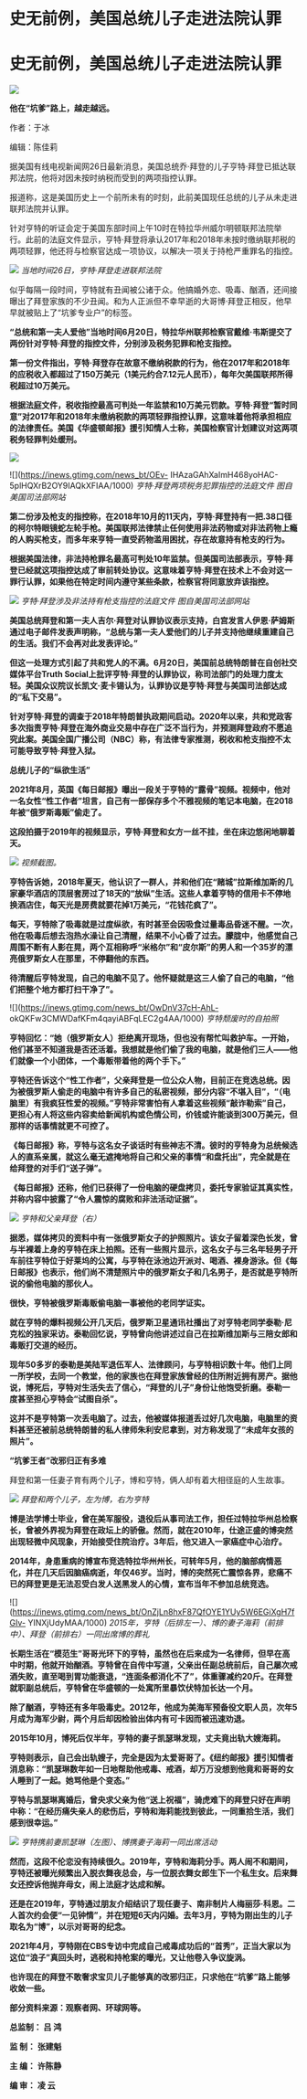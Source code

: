 # 史无前例，美国总统儿子走进法院认罪

# 史无前例，美国总统儿子走进法院认罪

![](https://inews.gtimg.com/news_bt/OgknvcxQXs2X9seG_zN5-_ygyf8vzWJfgbYAW11jBNtu0AA/1000)

**他在“坑爹”路上，越走越远。**

作者：于冰

编辑：陈佳莉

据美国有线电视新闻网26日最新消息，美国总统乔·拜登的儿子亨特·拜登已抵达联邦法院，他将对因未按时纳税而受到的两项指控认罪。

报道称，这是美国历史上一个前所未有的时刻，此前美国现任总统的儿子从未走进联邦法院并认罪。

针对亨特的听证会定于美国东部时间上午10时在特拉华州威尔明顿联邦法院举行。此前的法庭文件显示，亨特·拜登将承认2017年和2018年未按时缴纳联邦税的两项轻罪，他还将与检察官达成一项协议，以解决一项关于持枪严重罪名的指控。

![](https://inews.gtimg.com/news_bt/Ol3fM0dZ7U5BNlDdVEDXg1HxVdviEKANDwbEFKAX_EcwAAA/1000)
_当地时间26日，亨特·拜登走进联邦法院_

似乎每隔一段时间，亨特就有丑闻被公诸于众。他搞婚外恋、吸毒、酗酒，还间接曝出了拜登家族的不少丑闻。和为人正派但不幸早逝的大哥博·拜登正相反，他早早就被贴上了“坑爹专业户”的标签。

**“总统和第一夫人爱他”当地时间6月20日，特拉华州联邦检察官戴维·韦斯提交了两份针对亨特·拜登的指控文件，分别涉及税务犯罪和枪支指控。**

**第一份文件指出，亨特·拜登存在故意不缴纳税款的行为，他在2017年和2018年的应税收入都超过了150万美元（1美元约合7.12元人民币），每年欠美国联邦所得税超过10万美元。**

**根据法庭文件，税收指控最高可判处一年监禁和10万美元罚款。亨特·拜登“暂时同意”对2017年和2018年未缴纳税款的两项轻罪指控认罪，这意味着他将承担相应的法律责任。美国《华盛顿邮报》援引知情人士称，美国检察官计划建议对这两项税务轻罪判处缓刑。**

![](https://inews.gtimg.com/news_bt/OtUQcMHNvwsGM72YwLCyX3vJIXipdmW37znp7q_IIk9uwAA/1000)

![](https://inews.gtimg.com/news_bt/OEv-
IHAzaGAhXaImH468yoHAC-5plHQXrB2OY9IAQkXFIAA/1000) _亨特·拜登两项税务犯罪指控的法庭文件
图自美国司法部网站_

**第二份涉及枪支的指控称，在2018年10月的11天内，亨特·拜登持有一把.38口径的柯尔特眼镜蛇左轮手枪。美国联邦法律禁止任何使用非法药物或对非法药物上瘾的人购买枪支，而多年来亨特一直受药物滥用困扰，存在故意持有枪支的行为。**

**根据美国法律，非法持枪罪名最高可判处10年监禁。但美国司法部表示，亨特·拜登已经就这项指控达成了审前转处协议。这意味着亨特·拜登在技术上不会对这一罪行认罪，如果他在特定时间内遵守某些条款，检察官将同意放弃该指控。**

![](https://inews.gtimg.com/news_bt/O49sPviJohoXz75Mqx37jEw465nEbEDLoLg7zZASmsweoAA/1000)
_亨特·拜登涉及非法持有枪支指控的法庭文件 图自美国司法部网站_

**美国总统拜登和第一夫人吉尔·拜登对认罪协议表示支持，白宫发言人伊恩·萨姆斯通过电子邮件发表声明称，“总统与第一夫人爱他们的儿子并支持他继续重建自己的生活。我们不会再对此发表评论。”**

**但这一处理方式引起了共和党人的不满。6月20日，美国前总统特朗普在自创社交媒体平台Truth
Social上批评亨特·拜登的认罪协议，称司法部门的处理力度太轻。美国众议院议长凯文·麦卡锡认为，认罪协议是亨特·拜登与美国司法部达成的“私下交易”。**

**针对亨特·拜登的调查于2018年特朗普执政期间启动。2020年以来，共和党政客多次指责亨特·拜登在海外商业交易中存在广泛不当行为，并预测拜登政府不愿追究此案。美国全国广播公司（NBC）称，有法律专家推测，税收和枪支指控不太可能导致亨特·拜登入狱。**

**总统儿子的“纵欲生活”**

**2021年8月，英国《每日邮报》曝出一段关于亨特的“露骨”视频。视频中，他对一名女性“性工作者”坦言，自己有一部保存多个不雅视频的笔记本电脑，在2018年被“俄罗斯毒贩”偷走了。**

**这段拍摄于2019年的视频显示，亨特·拜登和女方一丝不挂，坐在床边悠闲地聊着天。**

![](https://inews.gtimg.com/news_bt/OGiMsjz4C0ABA24h6GtKFYqsUwfyKWnaxWtOJgBYkbX5IAA/1000)
_视频截图。_

**亨特告诉她，2018年夏天，他认识了一群人，并和他们在“赌城”拉斯维加斯的几家豪华酒店的顶层套房过了18天的“放纵”生活。这些人拿着亨特的信用卡不停地换酒店住，每天光是房费就要花掉1万美元，“花钱花疯了”。**

**每天，亨特除了吸毒就是过度纵欲，有时甚至会因吸食过量毒品昏迷不醒。一次，他在吸毒后想去泡热水澡让自己清醒，结果不小心昏了过去。朦胧中，他感觉自己周围不断有人影在晃，两个互相称呼“米格尔”和“皮尔斯”的男人和一个35岁的漂亮俄罗斯女人在那里，不停翻他的东西。**

**待清醒后亨特发现，自己的电脑不见了。他怀疑就是这三人偷了自己的电脑，“他们把整个地方都打扫干净了”。**

![](https://inews.gtimg.com/news_bt/OwDnV37cH-AhL-
okQKFw3CMWDafKFm4qayiABFqLEC2g4AA/1000) _亨特颓废时的自拍照_

**亨特回忆：“她（俄罗斯女人）拒绝离开现场，但也没有帮忙叫救护车。一开始，他们甚至不知道我是否还活着。我想就是他们偷了我的电脑，就是他们三人——他们就像一个小团体，一个毒贩带着他的两个手下。”**

**亨特还告诉这个“性工作者”，父亲拜登是一位公众人物，目前正在竞选总统。因为被俄罗斯人偷走的电脑中有许多自己的私密视频，部分内容“不堪入目”，“（电脑里）有我疯狂性爱的视频。”亨特非常害怕有人拿着这些视频“敲诈勒索”自己，更担心有人将这些内容卖给新闻机构或色情公司，价钱或许能谈到300万美元，但那样的话事情就更不可控了。**

**《每日邮报》称，亨特与这名女子谈话时有些神志不清。彼时的亨特身为总统候选人的直系亲属，就这么毫无遮掩地将自己和父亲的事情“和盘托出”，完全就是在给拜登的对手们“送子弹”。**

**《每日邮报》还称，他们已获得了一份电脑的硬盘拷贝，委托专家验证其真实性，并称内容中披露了“令人震惊的腐败和非法活动证据”。**

![](https://inews.gtimg.com/news_bt/OhdCuOrJQaDrWWcBPlU4aka6L1LrDpH7llJ4ObmkZgtEAAA/1000)
_亨特和父亲拜登（右）_

**据悉，媒体拷贝的资料中有一张俄罗斯女子的护照照片。该女子留着深色长发，曾与半裸着上身的亨特在床上拍照。还有一些照片显示，这名女子与三名年轻男子开车前往亨特位于好莱坞的公寓，与亨特在泳池边开派对、喝酒、裸身游泳。但《每日邮报》也表示，他们尚不清楚照片中的俄罗斯女子和几名男子，是否就是亨特所说的偷他电脑的那伙人。**

**很快，亨特被俄罗斯毒贩偷电脑一事被他的老同学证实。**

**就在亨特的爆料视频公开几天后，俄罗斯卫星通讯社播出了对亨特老同学泰勒·尼克松的独家采访。泰勒回忆说，亨特曾向他讲述过自己在拉斯维加斯与三陪女郎和毒贩打交道的经历。**

**现年50多岁的泰勒是美陆军退伍军人、法律顾问，与亨特相识数十年。他们上同一所学校，去同一个教堂，他的家族也在拜登家族曾经的住所附近拥有房产。据他说，博死后，亨特对生活失去了信心，“拜登的儿子”身份让他饱受折磨。泰勒一度甚至担心亨特会“试图自杀”。**

**这并不是亨特第一次丢电脑了。过去，他被媒体报道丢过好几次电脑，电脑里的资料甚至还被前总统特朗普的私人律师朱利安尼拿到，对方称发现了“未成年女孩的照片”。**

**“坑爹王者”改邪归正有多难**

拜登和第一任妻子育有两个儿子，博和亨特，俩人却有着大相径庭的人生故事。

![](https://inews.gtimg.com/news_bt/OBo_6SMjDhK938KDHHT4wSt_-l4SMQ4Me3Knih2V8aCMYAA/1000)
_拜登和两个儿子，左为博，右为亨特_

**博是法学博士毕业，曾在美军服役，退役后从事司法工作，担任过特拉华州总检察长，曾被外界视为拜登在政坛上的骄傲。然而，就在2010年，仕途正盛的博突然出现轻微中风现象，开始接受住院治疗。3年后，他又进入一家癌症中心治疗。**

**2014年，身患重病的博宣布竞选特拉华州州长，可转年5月，他的脑部病情恶化，并在几天后因脑癌病逝，年仅46岁。当时，博的突然死亡震惊各界，悲痛不已的拜登更是无法忍受白发人送黑发人的心情，宣布当年不参加总统竞选。**

![](https://inews.gtimg.com/news_bt/OnZjLn8hxF87QfOYE1YUy5W6EGiXgH7fGIv-
YINXjUdyMAA/1000) _2015年，亨特（后排左一）、博的妻子海莉（前排中）、拜登（前排右）一同出席博的葬礼_

**长期生活在“模范生”哥哥光环下的亨特，虽然也在后来成为一名律师，但早在高中时期，他就开始酗酒。亨特曾在自传中写道，父亲出任副总统前后，自己屡次戒酒失败，直至喝到胃功能衰退，“连面条都消化不了”，体重骤减约20斤。在拜登就职副总统后，亨特曾在华盛顿的一处寓所里暴饮伏特加长达一个月。**

**除了酗酒，亨特还有多年吸毒史。2012年，他成为美海军预备役文职人员，次年5月成为海军少尉，两个月后却因检验出体内有可卡因而被迅速劝退。**

**2015年10月，博死后仅半年，亨特的妻子凯瑟琳发现，丈夫竟出轨大嫂海莉。**

**亨特则表示，自己会出轨嫂子，完全是因为太爱哥哥了。《纽约邮报》援引知情者消息称：“凯瑟琳数年如一日地帮助他戒毒、戒酒，却万万没想到他竟和哥哥的女人睡到了一起。她骂他是个变态。”**

**亨特与凯瑟琳离婚后，曾央求父亲为他“送上祝福”，骑虎难下的拜登只好在声明中称：“在经历痛失亲人的悲伤后，亨特和海莉能找到彼此，一同重拾生活，我们感到很幸运。”**

![](https://inews.gtimg.com/news_bt/OZuZJpP7cGcvvAcDwChfJEd9tqFy69Li_mbPonMvnPuh4AA/1000)
_亨特携前妻凯瑟琳（左图）、博携妻子海莉一同出席活动_

**然而，这段不伦恋没有持续很久。2019年，亨特和海莉分手。两人闹不和期间，亨特还被曝光频繁出入脱衣舞夜总会，与一位脱衣舞女郎生下一个私生女。后来舞女还控诉他抛弃母女，闹上法庭才达成和解。**

**还是在2019年，亨特通过朋友介绍结识了现任妻子、南非制片人梅丽莎·科恩。二人首次约会便“一见钟情”，并在短短6天内闪婚。去年3月，亨特为刚出生的儿子取名为“博”，以示对哥哥的纪念。**

**2021年4月，亨特刚在CBS专访中完成自己戒毒成功后的“首秀”，正当大家以为这位“浪子”真回头时，逃税和持枪案的曝光，又让他卷入争议旋涡。**

**也许现在的拜登不敢奢求宝贝儿子能够真的改邪归正，只求他在“坑爹”路上能够收敛一些。**

**部分资料来源：观察者网、环球网等。**

**总监制： 吕 鸿**

**监 制： 张建魁**

**主 编： 许陈静**

**编 审： 凌 云**

